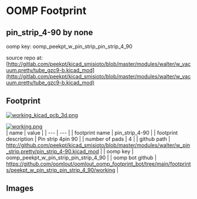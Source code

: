 # OOMP Footprint  
## pin_strip_4-90  by none  
  
oomp key: oomp_peekpt_w_pin_strip_pin_strip_4_90  
  
source repo at: [http://gitlab.com/peekpt/kicad_smisioto/blob/master/modules/walter/w_vacuum.pretty/tube_gzc9-b.kicad_mod](http://gitlab.com/peekpt/kicad_smisioto/blob/master/modules/walter/w_vacuum.pretty/tube_gzc9-b.kicad_mod)  
## Footprint  
  
[![working_kicad_pcb_3d.png](working_kicad_pcb_3d_600.png)](working_kicad_pcb_3d.png)  
  
[![working.png](working_600.png)](working.png)  
| name | value | 
| --- | --- | 
| footprint name | pin_strip_4-90 | 
| footprint description | Pin strip 4pin 90 | 
| number of pads | 4 | 
| github path | http://github.com/peekpt/kicad_smisioto/blob/master/modules/walter/w_pin_strip.pretty/pin_strip_4-90.kicad_mod | 
| oomp key | oomp_peekpt_w_pin_strip_pin_strip_4_90 | 
| oomp bot github | https://github.com/oomlout/oomlout_oomp_footprint_bot/tree/main/footprints/peekpt_w_pin_strip_pin_strip_4_90/working | 
## Images  
